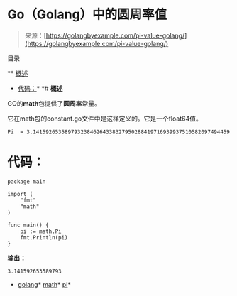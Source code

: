 <!--yml

分类：未分类

日期：2024-10-13 06:15:01

-->

# Go（Golang）中的圆周率值

> 来源：[https://golangbyexample.com/pi-value-golang/](https://golangbyexample.com/pi-value-golang/)

目录

**   [概述](#Overview "概述")

+   [代码：](#Code "代码：")*  *# **概述**

GO的**math**包提供了**圆周率**常量。

它在math包的constant.go文件中是这样定义的。它是一个float64值。

```
Pi  = 3.14159265358979323846264338327950288419716939937510582097494459
```

# **代码：**

```
package main

import (
	"fmt"
	"math"
)

func main() {
	pi := math.Pi
	fmt.Println(pi)
} 
```

**输出：**

```
3.141592653589793
```

+   [golang](https://golangbyexample.com/tag/golang/)*   [math](https://golangbyexample.com/tag/math/)*   [pi](https://golangbyexample.com/tag/pi/)*
